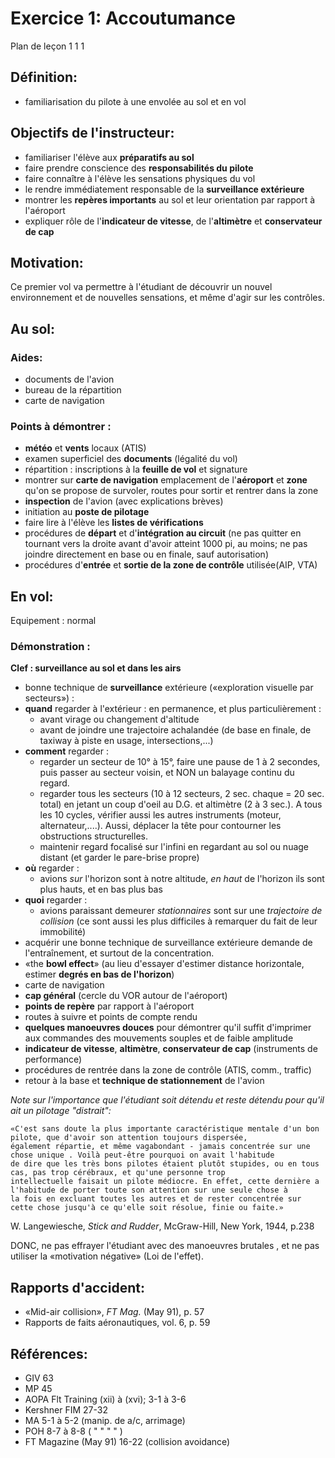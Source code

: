 # Exercice 1: Accoutumance

Plan de leçon 1 1 1 

## Définition:
- familiarisation du pilote à une envolée au sol et en vol 

## Objectifs de l'instructeur:
- familiariser l'élève aux **préparatifs au sol**
- faire prendre conscience des **responsabilités du pilote**
- faire connaître à l'élève les sensations physiques du vol 
- le rendre immédiatement responsable de la **surveillance extérieure**
- montrer les **repères importants** au sol et leur orientation par rapport à l'aéroport
- expliquer rôle de l'**indicateur de vitesse**, de l'**altimètre** et **conservateur de cap**

## Motivation: 
Ce premier vol va permettre à l'étudiant de découvrir
un nouvel environnement et de nouvelles sensations, et même d'agir
sur les contrôles. 

## Au sol: 
### Aides: 
- documents de l'avion 
- bureau de la répartition 
- carte de navigation 

### Points à démontrer : 
- **météo** et **vents** locaux (ATIS) 
- examen superficiel des **documents** (légalité du vol) 
- répartition : inscriptions à la **feuille de vol** et signature 
- montrer sur **carte de navigation** emplacement de l'**aéroport** et **zone** qu'on se propose de survoler, routes pour sortir et rentrer dans la zone 
- **inspection** de l'avion (avec explications brèves) 
- initiation au **poste de pilotage**
- faire lire à l'élève les **listes de vérifications**
- procédures de **départ** et d'**intégration au circuit** (ne pas quitter en tournant vers la droite avant d'avoir atteint 1000 pi,
au moins; ne pas joindre directement en base ou en finale, sauf autorisation)
- procédures d'**entrée** et **sortie de la zone de contrôle** utilisée(AIP, VTA) 

## En vol: 
Equipement : normal

### Démonstration :
**Clef : surveillance au sol et dans les airs**

- bonne technique de **surveillance** extérieure («exploration visuelle par secteurs») : 
- **quand** regarder à l'extérieur : en permanence, et plus particulièrement : 
  - avant virage ou changement d'altitude 
  - avant de joindre une trajectoire achalandée (de base en finale, de taxiway à piste en usage, intersections,...) 
- **comment** regarder : 
  - regarder un secteur de 10° à 15°, faire une pause de 1 à 2 secondes, puis passer au secteur voisin,
et NON un balayage continu du regard. 
  - regarder tous les secteurs (10 à 12 secteurs, 2 sec. chaque = 20 sec. total) en jetant un coup d'oeil au
D.G. et altimètre (2 à 3 sec.). A tous les 10 cycles, vérifier aussi les autres instruments (moteur, alternateur,....). Aussi, déplacer
la tête pour contourner les obstructions structurelles. 
  - maintenir regard focalisé sur l'infini en regardant au sol ou nuage distant (et garder le pare-brise propre)
- **où** regarder : 
  - avions *sur* l'horizon sont à notre altitude, *en haut* de l'horizon ils sont plus hauts, et en bas plus bas
- **quoi** regarder : 
  - avions paraissant demeurer *stationnaires* sont sur une *trajectoire de collision* (ce sont aussi les plus difficiles à
remarquer du fait de leur immobilité) 
- acquérir une bonne technique de surveillance extérieure demande de l'entraînement, et surtout de la concentration. 
- «the **bowl effect**» (au lieu d'essayer d'estimer distance
horizontale, estimer **degrés en bas de l'horizon**) 
- carte de navigation 
- **cap général** (cercle du VOR autour de l'aéroport)
- **points de repère** par rapport à l'aéroport
- routes à suivre et points de compte rendu 
- **quelques manoeuvres douces** pour démontrer qu'il suffit d'imprimer aux commandes des mouvements souples et de faible amplitude
- **indicateur de vitesse**, **altimètre**, **conservateur de cap** (instruments de performance) 
- procédures de rentrée dans la zone de contrôle (ATIS, comm., traffic) 
- retour à la base et **technique de stationnement** de l'avion

*Note sur l'importance que l'étudiant soit détendu et reste détendu pour qu'il ait un pilotage "distrait":*
```
«C'est sans doute la plus importante caractéristique mentale d'un bon pilote, que d'avoir son attention toujours dispersée,
également répartie, et même vagabondant - jamais concentrée sur une chose unique . Voilà peut-être pourquoi on avait l'habitude
de dire que les très bons pilotes étaient plutôt stupides, ou en tous cas, pas trop cérébraux, et qu'une personne trop
intellectuelle faisait un pilote médiocre. En effet, cette dernière a l'habitude de porter toute son attention sur une seule chose à
la fois en excluant toutes les autres et de rester concentrée sur cette chose jusqu'à ce qu'elle soit résolue, finie ou faite.»
```
W. Langewiesche, *Stick and Rudder*, McGraw-Hill, New York, 1944, p.238

DONC, ne pas effrayer l'étudiant avec des manoeuvres brutales
, et ne pas utiliser la «motivation négative» (Loi de l'effet). 

## Rapports d'accident:
- «Mid-air collision», *FT Mag.* (May 91), p. 57
- Rapports de faits aéronautiques, vol. 6, p. 59

## Références: 
- GIV 63
- MP 45
- AOPA Flt Training (xii) à (xvi); 3-1 à 3-6
- Kershner FIM 27-32
- MA 5-1 à 5-2 (manip. de a/c, arrimage)
- POH 8-7 à 8-8 ( " " " " )
- FT Magazine (May 91) 16-22 (collision avoidance)
